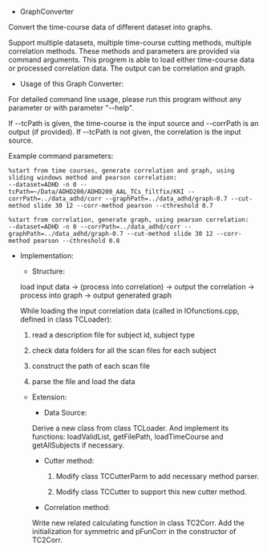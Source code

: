 - GraphConverter

Convert the time-course data of different dataset into graphs.

Support multiple datasets, multiple time-course cutting methods, multiple correlation methods.
These methods and parameters are provided via command arguments.
This progrem is able to load either time-course data or processed correlation data.
The output can be correlation and graph.


- Usage of this Graph Converter:

For detailed command line usage, please run this program without any parameter or with parameter "--help".

If --tcPath is given, the time-course is the input source and --corrPath is an output (if provided).
If --tcPath is not given, the correlation is the input source.

Example command parameters:

```
%start from time courses, generate correlation and graph, using sliding windows method and pearson correlation:
--dataset=ADHD -n 0 --tcPath=~/Data/ADHD200/ADHD200_AAL_TCs_filtfix/KKI --corrPath=../data_adhd/corr --graphPath=../data_adhd/graph-0.7 --cut-method slide 30 12 --corr-method pearson --cthreshold 0.7

%start from correlation, generate graph, using pearson correlation:
--dataset=ADHD -n 0 --corrPath=../data_adhd/corr --graphPath=../data_adhd/graph-0.7 --cut-method slide 30 12 --corr-method pearson --cthreshold 0.8
```

- Implementation:

  - Structure:

  load input data -> (process into correlation) -> output the correlation -> process into graph -> output generated graph

  While loading the input correlation data (called in IOfunctions.cpp, defined in class TCLoader):
  
    1. read a description file for subject id, subject type
    
    2. check data folders for all the scan files for each subject
    
    3. construct the path of each scan file
    
    4. parse the file and load the data

  - Extension:

    - Data Source:

    Derive a new class from class TCLoader.
    And implement its functions: loadValidList, getFilePath, loadTimeCourse and getAllSubjects if necessary.
    
    - Cutter method:
  
	  1. Modify class TCCutterParm to add necessary method parser.

	  2. Modify class TCCutter to support this new cutter method.

  
    - Correlation method:
  
    Write new related calculating function in class TC2Corr.
    Add the initialization for symmetric and pFunCorr in the constructor of TC2Corr.

